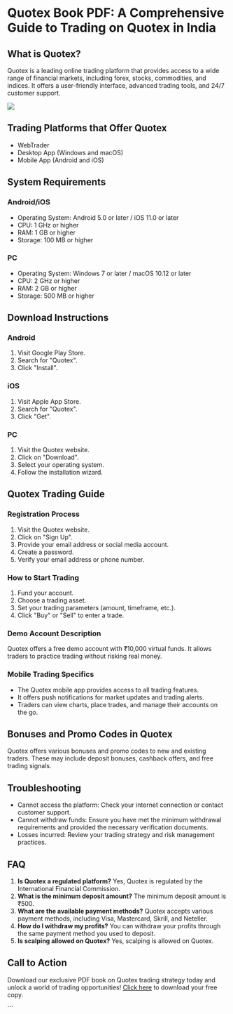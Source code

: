# Quotex Book PDF: A Comprehensive Guide to Trading on Quotex in India

## What is Quotex?

Quotex is a leading online trading platform that provides access to a
wide range of financial markets, including forex, stocks, commodities,
and indices. It offers a user-friendly interface, advanced trading
tools, and 24/7 customer support.

[![](https://static.quotex.io/files/4_en/300_250.jpg)](https://traff.sbs/brokerqxlid)

## Trading Platforms that Offer Quotex

-   WebTrader
-   Desktop App (Windows and macOS)
-   Mobile App (Android and iOS)

## System Requirements

### Android/iOS

-   Operating System: Android 5.0 or later / iOS 11.0 or later
-   CPU: 1 GHz or higher
-   RAM: 1 GB or higher
-   Storage: 100 MB or higher

### PC

-   Operating System: Windows 7 or later / macOS 10.12 or later
-   CPU: 2 GHz or higher
-   RAM: 2 GB or higher
-   Storage: 500 MB or higher

## Download Instructions

### Android

1.  Visit Google Play Store.
2.  Search for "Quotex".
3.  Click "Install".

### iOS

1.  Visit Apple App Store.
2.  Search for "Quotex".
3.  Click "Get".

### PC

1.  Visit the Quotex website.
2.  Click on "Download".
3.  Select your operating system.
4.  Follow the installation wizard.

## Quotex Trading Guide

### Registration Process

1.  Visit the Quotex website.
2.  Click on "Sign Up".
3.  Provide your email address or social media account.
4.  Create a password.
5.  Verify your email address or phone number.

### How to Start Trading

1.  Fund your account.
2.  Choose a trading asset.
3.  Set your trading parameters (amount, timeframe, etc.).
4.  Click "Buy" or "Sell" to enter a trade.

### Demo Account Description

Quotex offers a free demo account with ₹10,000 virtual funds. It allows
traders to practice trading without risking real money.

### Mobile Trading Specifics

-   The Quotex mobile app provides access to all trading features.
-   It offers push notifications for market updates and trading alerts.
-   Traders can view charts, place trades, and manage their accounts on
    the go.

## Bonuses and Promo Codes in Quotex

Quotex offers various bonuses and promo codes to new and existing
traders. These may include deposit bonuses, cashback offers, and free
trading signals.

## Troubleshooting

-   Cannot access the platform: Check your internet connection or
    contact customer support.
-   Cannot withdraw funds: Ensure you have met the minimum withdrawal
    requirements and provided the necessary verification documents.
-   Losses incurred: Review your trading strategy and risk management
    practices.

## FAQ

1.  **Is Quotex a regulated platform?** Yes, Quotex is regulated by the
    International Financial Commission.
2.  **What is the minimum deposit amount?** The minimum deposit amount
    is ₹500.
3.  **What are the available payment methods?** Quotex accepts various
    payment methods, including Visa, Mastercard, Skrill, and Neteller.
4.  **How do I withdraw my profits?** You can withdraw your profits
    through the same payment method you used to deposit.
5.  **Is scalping allowed on Quotex?** Yes, scalping is allowed on
    Quotex.

## Call to Action

Download our exclusive PDF book on Quotex trading strategy today and
unlock a world of trading opportunities! [Click
here](\%22https://traff.sbs/brokerqxsignup\%22) to download your free
copy.

\`\`\`

